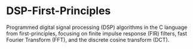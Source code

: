 # DSP-First-Principles

Programmed digital signal processing (DSP) algorithms in the C language from first-principles, focusing on finite impulse response (FIR) filters, fast Fourier Transform (FFT), and the discrete cosine transform (DCT).
